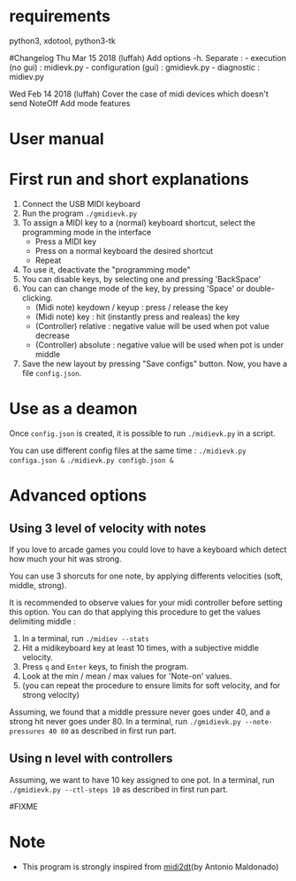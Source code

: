 # requirements
python3, xdotool, python3-tk

#Changelog
Thu Mar 15 2018 (luffah)
    Add options -h.
    Separate :
    - execution (no gui) : midievk.py
    - configuration (gui) : gmidievk.py
    - diagnostic : midiev.py

Wed Feb 14 2018 (luffah)
    Cover the case of midi devices which doesn't send NoteOff
    Add mode features

User manual
==============
# First run and short explanations
1. Connect the USB MIDI keyboard
2. Run the program `./gmidievk.py`
3. To assign a MIDI key to a (normal) keyboard shortcut, select the programming mode in the interface
    * Press a MIDI key
    * Press on a normal keyboard the desired shortcut
    * Repeat
4. To use it, deactivate the "programming mode"
5. You can disable keys, by selecting one and pressing 'BackSpace'
6. You can can change mode of the key, by pressing 'Space' or double-clicking.
    * (Midi note) keydown / keyup : press / release the key
    * (Midi note) key : hit (instantly press and realeas) the key 
    * (Controller) relative : negative value will be used when pot value decrease
    * (Controller) absolute : negative value will be used when pot is under middle
7. Save the new layout by pressing "Save configs" button. Now, you have a file `config.json`.

# Use as a deamon
Once `config.json` is created, it is possible to run `./midievk.py` in a script.

You can use different config files at the same time :
`./midievk.py configa.json &`
`./midievk.py configb.json &`

# Advanced options
## Using 3 level of velocity with notes
If you love to arcade games you could love to have a keyboard which detect how much your hit was strong.

You can use 3 shorcuts for one note, by applying differents velocities (soft, middle, strong).

It is recommended to observe values for your midi controller before setting this option.
You can do that applying this procedure to get the values delimiting middle :
1. In a terminal, run `./midiev --stats`
2. Hit a midikeyboard key at least 10 times, with a subjective middle velocity.
3. Press `q` and `Enter` keys, to finish the program.
4. Look at the min / mean / max values for 'Note-on' values.
5. (you can repeat the procedure to ensure limits for soft velocity, and for strong velocity)

Assuming, we found that a middle pressure never goes under 40,
and a strong hit never goes under 80.
In a terminal, run `./gmidievk.py --note-pressures 40 80` as described in first run part.

## Using n level with controllers
Assuming, we want to have 10 key assigned to one pot.
In a terminal, run `./gmidievk.py --ctl-steps 10` as described in first run part.

#FIXME

# Note
  * This program is strongly inspired from [midi2dt](https://github.com/antonio-m/midi2dt)(by Antonio Maldonado)


